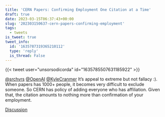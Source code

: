 ```yaml
---
title: 'CERN Papers: Confirming Employment One Citation at a Time'
draft: true
date: 2023-03-15T06:37:43+00:00
slug: '202303150637-cern-papers-confirming-employment'
tags:
  - tweets
is_tweet: true
tweet_info:
  id: '1635787319365210112'
  type: 'reply'
  is_thread: False
---
```




{{< tweet user="unsorsodicorda" id="1635785507631185922" >}}

[@srchvrs](https://x.com/srchvrs) [@OpenAI](https://x.com/OpenAI) [@KyleCranmer](https://x.com/KyleCranmer) It’s appeal to extreme but not fallacy :). When papers has 1000+ people, it becomes very difficult to exclude someone. So CERN has policy of adding everyone who has affiliation. Given that, the citation amounts to nothing more than confirmation of your employment.

[Discussion](https://x.com/sytelus/status/1635787319365210112)
